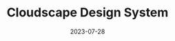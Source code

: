 ---
title: 'Cloudscape Design System'
link: https://cloudscape.design
description: Cloudscape is an open source design system to create web applications. It was built for and is used by Amazon Web Services (AWS) products and services.
tags: [design systems]
content-type: reference
date: 2023-07-28
---